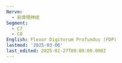```yaml
---
Nerve:
  - 前骨間神経
Segment:
  - C7
  - C8
English: Flexor Digitorum Profundus (FDP)
lastmod: '2025-03-06'
last_edited: 2025-02-27T00:00:00.000Z
---
```



